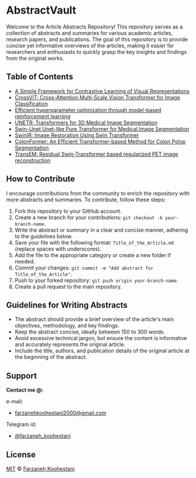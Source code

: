# AbstractVault

Welcome to the Article Abstracts Repository! This repository serves as a collection of abstracts and summaries for various academic articles, research papers, and publications. 
The goal of this repository is to provide concise yet informative overviews of the articles, making it easier for researchers and enthusiasts to quickly grasp the key insights and findings from the original works.

## Table of Contents
* [A Simple Framework for Contrastive Learning of Visual Representations](https://github.com/farkoo/AbstractVault/blob/master/A_Simple_Framework_for_Contrastive_Learning_of_Visual_Representations.md)
* [CrossViT: Cross-Attention Multi-Scale Vision Transformer for Image Classification](https://github.com/farkoo/AbstractVault/blob/master/CrossViT_Cross-Attention_Multi-Scale_Vision_Transformer_for_Image_Classification.md)
* [Efficient hyperparameter optimization through model-based reinforcement learning](https://github.com/farkoo/AbstractVault/blob/master/Efficient_Hyperparameter_Optimization_Through_Model-based_Reinforcement_Learning.md)
* [UNETR: Transformers for 3D Medical Image Segmentation](https://github.com/farkoo/AbstractVault/blob/master/UNETR_Transformers_for_3D_Medical_Image_Segmentation.md)
* [Swin-Unet Unet-like Pure Transformer for Medical Image Segmentation](https://github.com/farkoo/AbstractVault/blob/master/Swin-Unet_Unet-like_Pure_Transformer_for_Medical_Image_Segmentation.md)
* [SwinIR: Image Restoration Using Swin Transformer](https://github.com/farkoo/AbstractVault/blob/master/SwinIR_Image_Restoration_Using_Swin_Transformer.md)
* [ColonFormer: An Efficient Transformer-based Method for Colon Polyp Segmentation](https://github.com/farkoo/AbstractVault/blob/master/ColonFormer_An_Efficient_Transformer_based_Method_for_Colon_Polyp_Segmentation.md)
* [TransEM: Residual Swin-Transformer based regularized PET image reconstruction](https://github.com/farkoo/AbstractVault/blob/master/TransEM_Residual_Swin-Transformer_based_regularized_PET_image_reconstruction.md)

## How to Contribute

I encourage contributions from the community to enrich the repository with more abstracts and summaries. To contribute, follow these steps:

1. Fork this repository to your GitHub account.
2. Create a new branch for your contributions: `git checkout -b your-branch-name`.
3. Write the abstract or summary in a clear and concise manner, adhering to the guidelines below.
4. Save your file with the following format: `Title_of_the_Article.md` (replace spaces with underscores).
5. Add the file to the appropriate category or create a new folder if needed.
6. Commit your changes: `git commit -m "Add abstract for Title_of_the_Article"`.
7. Push to your forked repository: `git push origin your-branch-name`.
8. Create a pull request to the main repository.

## Guidelines for Writing Abstracts

- The abstract should provide a brief overview of the article's main objectives, methodology, and key findings.
- Keep the abstract concise, ideally between 150 to 300 words.
- Avoid excessive technical jargon, but ensure the content is informative and accurately represents the original article.
- Include the title, authors, and publication details of the original article at the beginning of the abstract.


## Support

**Contact me @:**

e-mail:

* farzanehkoohestani2000@gmail.com

Telegram id:

* [@farzaneh_koohestani](https://t.me/farzaneh_koohestani)

## License
[MIT](https://github.com/farkoo/AbstractVault/blob/master/LICENSE)
&#0169; 
[Farzaneh Koohestani](https://github.com/farkoo)
